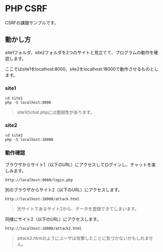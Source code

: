 # PHP CSRF

CSRFの課題サンプルです。

## 動かし方

site1フォルダ、site2フォルダを2つのサイトと見立てて、プログラムの動作を確認します。

ここではsite1をlocalhost:8000、site2をlocalhost:18000で動作させるものとします。

### site1

```
cd site1
php -S localhost:8000
```

> site1のchat.phpには脆弱性があります。

### site2

```
cd site2
php -S localhost:18000
```

### 動作確認

ブラウザからサイト1（以下のURL）にアクセスしてログインし、チャットを楽しみます。

```
http://localhost:8000/login.php
```


別のブラウザからサイト2（以下のURL）にアクセスします。

```
http://localhost:18000/attack.html
```

> 別サイトであるサイト2から、データを登録できてしまいます。

同様にサイト2（以下のURL）にアクセスします。

```
http://localhost:18000/attack2.html
```

> attack2.htmlのようにユーザは攻撃したことに気づかないかもしれません。
